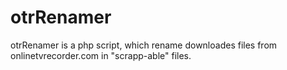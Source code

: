 otrRenamer
==========

otrRenamer is a php script, which rename downloades files from onlinetvrecorder.com in "scrapp-able" files. 
